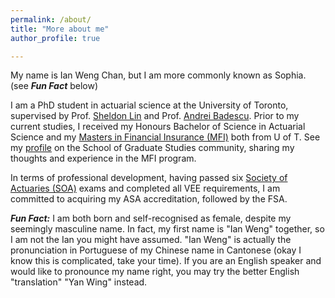 ```yaml
---
permalink: /about/
title: "More about me"
author_profile: true

---
```


My name is Ian Weng Chan, but I am more commonly known as Sophia. (see ***Fun Fact*** below)

I am a PhD student in actuarial science at the University of Toronto, supervised by
Prof. [Sheldon Lin](https://www.statistics.utoronto.ca/people/directories/all-faculty/sheldon-lin) and 
Prof. [Andrei Badescu](https://www.statistics.utoronto.ca/people/directories/all-faculty/andrei-badescu).
Prior to my current studies, I received my Honours Bachelor of Science in Actuarial Science and my [Masters in Financial Insurance (MFI)](https://mfi.utoronto.ca/)
both from U of T. See my [profile](https://www.sgs.utoronto.ca/profile/sophia-chan/) on the School of Graduate Studies community,
sharing my thoughts and experience in the MFI program.

In terms of professional development, having passed six [Society of Actuaries (SOA)](https://www.soa.org/Canada) exams and completed all VEE requirements,
I am committed to acquiring my ASA accreditation, followed by the FSA.

***Fun Fact:*** I am both born and self-recognised as female, despite my seemingly masculine name. In fact, my first name is "Ian Weng" together, so I am not the Ian you might 
have assumed. "Ian Weng" is actually the pronunciation in Portuguese of my Chinese name in Cantonese (okay I know this is complicated, take your time).  If you are an English speaker and would like to pronounce my name right, you may try the better English "translation" "Yan Wing" instead.
